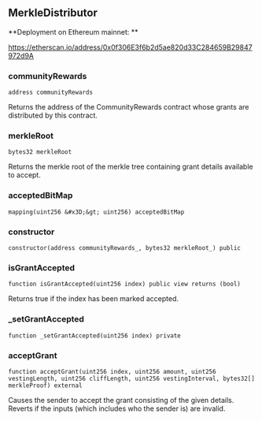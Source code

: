 ## MerkleDistributor

**Deployment on Ethereum mainnet: **

https://etherscan.io/address/0x0f306E3f6b2d5ae820d33C284659B29847972d9A

### communityRewards

```solidity
address communityRewards
```

Returns the address of the CommunityRewards contract whose grants are distributed by this contract.

### merkleRoot

```solidity
bytes32 merkleRoot
```

Returns the merkle root of the merkle tree containing grant details available to accept.

### acceptedBitMap

```solidity
mapping(uint256 &#x3D;&gt; uint256) acceptedBitMap
```

### constructor

```solidity
constructor(address communityRewards_, bytes32 merkleRoot_) public
```

### isGrantAccepted

```solidity
function isGrantAccepted(uint256 index) public view returns (bool)
```

Returns true if the index has been marked accepted.

### _setGrantAccepted

```solidity
function _setGrantAccepted(uint256 index) private
```

### acceptGrant

```solidity
function acceptGrant(uint256 index, uint256 amount, uint256 vestingLength, uint256 cliffLength, uint256 vestingInterval, bytes32[] merkleProof) external
```

Causes the sender to accept the grant consisting of the given details. Reverts if
the inputs (which includes who the sender is) are invalid.

